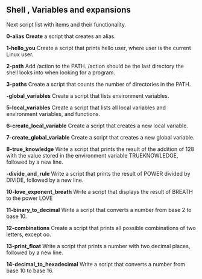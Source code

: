 ## Shell , Variables and expansions

Next script list with items and their functionality.

**0-alias Create** a script that creates an alias.

**1-hello_you** Create a script that prints hello user, where user is the current Linux user.

**2-path** Add /action to the PATH. /action should be the last directory the shell looks into when looking for a program.

**3-paths** Create a script that counts the number of directories in the PATH.

**-global_variables**  Create a script that lists environment variables.

**5-local_variables** Create a script that lists all local variables and environment variables, and functions.

 **6-create_local_variable** Create a script that creates a new local variable.
 
 **7-create_global_variable** Create a script that creates a new global variable.
 
 **8-true_knowledge** Write a script that prints the result of the addition of 128 with the value stored in the environment variable TRUEKNOWLEDGE, followed by a new line.
 
 **-divide_and_rule** Write a script that prints the result of POWER divided by DIVIDE, followed by a new line.
 
 **10-love_exponent_breath** Write a script that displays the result of BREATH to the power LOVE
 
 **11-binary_to_decimal** Write a script that converts a number from base 2 to base 10.
 
 **12-combinations** Create a script that prints all possible combinations of two letters, except oo.
 
 **13-print_float** Write a script that prints a number with two decimal places, followed by a new line.
 
 **14-decimal_to_hexadecimal** Write a script that converts a number from base 10 to base 16.
 
 
